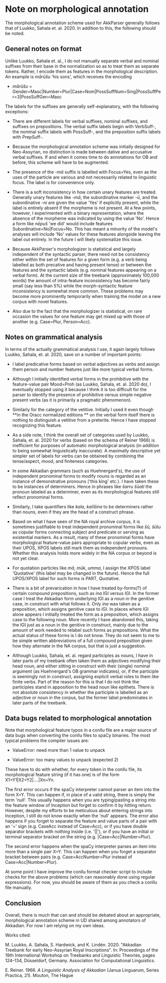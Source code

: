# Note on morphological annotation

The morphological annotation scheme used for AkkParser generally follows that of Luukko, Sahala et. al. 2020. In addition to this, the following should be noted.

## General notes on format

Unlike Luukko, Sahala et. al., I do not manually separate verbal and nominal suffixes from their base in the normalization so as to treat them as separate tokens. Rather, I encode them as features in the morphological description. An example is *mārūšu* 'his sons', which receives the encoding

* *mārūšu* = Gender=Masc|Number=Plur|Case=Nom|PossSuffNum=Sing|PossSuffPer=3|PossSuffGen=Masc

The labels for the suffixes are generally self-explanatory, with the following exceptions:

* There are different labels for verbal suffixes, nominal suffixes, and suffixes on prepositions. The verbal suffix labels begin with VerbSuff-, the nominal suffix labels with PossSuff-, and the preposition suffix labels with PrepSuff-.

* Because the morphological annotation scheme was initially designed for Neo-Assyrian, no distinction is made between dative and accusative verbal suffixes. If and when it comes time to do annotations for OB and before, this scheme will have to be augmented.

* The presence of the *-mā* suffix is labelled with Focus=Yes, even as the uses of the particle are various and not necessarily related to linguistic focus. The label is for convenience only.

* There is a soft inconsistency in how certain unary features are treated. Generally unary features like *-mā*, the subordinative marker *-ū*, and the subordinative *-ni* are given the value 'Yes' if explicitly present, while the label is entirely absent if the morpheme is not present. At a few points, however, I experimented with a binary representation, where the absence of the morpheme was indicated by using the value 'No'. Hence a form like *nēpuš* 'we did' would include features Subordinative=No|Focus=No. This has meant a minority of the model's analyses will include 'No' values for these features alongside leaving the label out entirely. In the future I will likely systematize this issue.

* Because AkkParser's morphologizer is statistical and largely independent of the syntactic parser, there need not be consistency either within the set of features for a given form (e.g. a verb being labelled as both precative and having present tense) or between the features and the syntactic labels (e.g. nominal features appearing on a verbal form). At the current size of the treebank (approximately 100,000 words) the amount of intra-feature inconsistency has become fairly small (say less than 5%) while the morph-syntactic feature inconsistency is somewhat more common. These problems may become more prominently temporarily when training the model on a new corpus with novel features. 

* Also due to the fact that the morphologizer is statistical, on rare occasion the values for one feature may get mixed up with those of another (e.g. Case=Plur, Person=Acc).

## Notes on grammatical analysis

In terms of the actually grammatical analysis I use, it again largely follows Luukko, Sahala, et. al. 2020, save on a number of important points:

* I label predicative forms based on verbal adjectives as verbs and assign them person and number features just like more typical verbal forms.

* Although I initially identified verbal forms in the prohibitive with the feature-value pair Mood=Proh (as Luukko, Sahala, et. al. 2020 do), I eventually stopped using it because I think it is too difficult for the parser to identify the presence of prohibitive versus simple negative present verbs (as it is primarily a pragmatic phenomenon). 

* Similarly for the category of the vetitive. Initially I used it even though **in the Oracc normalized editions ** on the verbal form itself there is nothing to distinguish a vetitive from a preterite. Hence I have stopped recognizing this feature.

* As a side note, I think the overall set of categories used by Luukko, Sahala, et. al. 2020 for verbs (based on the schema of Reiner 1966) is inefficient for  purposes of automatic morphological analysis (in addition to being somewhat linguistically inaccurate). A maximally descriptive yet simpler set of labels for verbs can be obtained by combining the tense/aspect, mood, and finiteness categories.

* In some Akkadian grammars (such as Huehnergard's), the use of independent pronominal forms to modify nouns is regarded as an instance of demonstrative pronouns ('this king' etc.). I have taken these to be instances of determiners. Hence in phrases like *šarru šūati* the pronoun labeled as a determiner, even as its morphological features still reflect pronominal forms. 

* Similarly, I take quantifiers like *kala*, *kalīšina* to be determiners rather than nouns, even if they are the head of a construct phrase. 

* Based on what I have seen of the NA royal archive corpus, it is sometimes justifiable to treat independent pronominal forms like *šū, šūtu* as copular forms connecting subject and predicate or serving as existential markers. As a result, many of these pronominal forms have morphological feature-value pairs appropriate to copular verbs, even as their UPOS, XPOS labels still mark them as independent pronouns. Whether this analysis holds more widely in the NA corpus or beyond is not yet clear.

* For quotation particles like *mā*, *mūk*, *umma*, I assign the XPOS label 'Quotative' (this label may be changed in the future). Hence the full UPOS/XPOS label for such forms is PART, Quotative.

* There is a bit of prevarication in how I have treated by-forms(?) of certain compound prepositions, such as *ina* IGI versus IGI. In the former case I treat the Akkadian form underlying IGI as a noun in the genitive case, in construct with what follows it. Only *ina* was taken as a preposition, which assigns genitive case to IGI. In places where IGI alone appears I initially treated the form as a preposition, which assigns case to the following noun. More recently I have abandoned this, taking the IGI just as a noun in the genitive in construct, mainly due to the amount of work needed to relabel such forms as prepositions. What the actual status of these forms is I do not know. They do not seem to me to be simple written abbreviations of a full compound preposition given how they alternate in the NA corpus, but that is just a suggestion.

* Although Luukko, Sahala, et. al. regard participles as nouns, I have in later parts of my treebank often taken them as adjectives modifying their head noun, and either sitting in construct with their (single) nominal argument (as Huehnergard's OB grammar indicates), or, if the participle is seemingly not in construct, assigning explicit verbal roles to them like finite verbs. Part of the reason for this is that I do not think the participles stand in apposition to the head noun like epithets. There is not absolute consistency in whether the participle is labelled as an adjective or noun in the corpus, but the former label predominates in later parts of the treebank.

## Data bugs related to morphological annotation

Note that morphological feature typos in a conllu file are a major source of data bugs when converting the conllu files to spaCy binaries. The most typical problems the compiler issues are:

* ValueError: need more than 1 value to unpack

* ValueError: too many values to unpack (expected 2)

These have to do with whether, for every token in the conllu file, its morphological feature string (if it has one) is of the form X1=Y1|X2=Y2|....|Xn=Yn. 

The first error occurs if the spaCy interpreter cannot parser an item into the form X=Y. This can happen if, in place of a valid string, there is simply the term 'null'. This usually happens when you are typing/pasting a string into the feature window of Inception but forget to confirm it by hitting return. However, despite my efforts to be meticulous about entering strings into Inception, I still do not know exactly when the 'null' appears. The error also happens if you forget to separate the feature and value parts of a pair with an '=' sign (e.g. CaseAcc instead of Case=Acc), or if you have double separator brackets with nothing inside (i.e. '||'), or if you have an initial or terminal separator bracket on the string (e.g. |Case=Acc|Number=Plur).  

The second error happens when the spaCy interpreter parses an item into more than a single pair X=Y. This can happen when you forget a separator bracket between pairs (e.g. Case=AccNumber=Plur instead of Case=Acc|Number=Plur). 

At some point I have improve the conllu format checker script to include checks for the above problems (which can reasonably done using regular expressions). For now, you should be aware of them as you check a conllu file manually.

## Conclusion

Overall, there is much that can and should be debated about an appropriate, morphological annotation scheme in UD shared among annotators of Akkadian. For now I am relying on my own ideas.


Works cited:

M. Luukko, A. Sahala, S. Hardwick, and K. Lindén. 2020. "Akkadian Treebank for early Neo-Assyrian Royal Inscriptions". In: Proceedings of the 19th International Workshop on Treebanks and Linguistic Theories, pages 124–134, Düsseldorf, Germany. Association for Computational Linguistics.

E. Reiner. 1966. *A Linguistic Analysis of Akkadian* (Janua Linguarum, Series Practica, 21). Mouton, The Hague